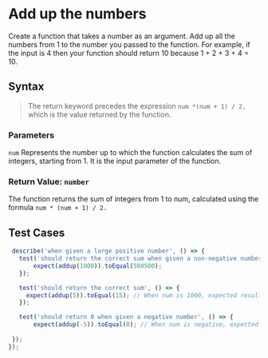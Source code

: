 # Add up the numbers
  Create a function that takes a number as an argument. Add up all the numbers from 1 to the number you passed to the function. For example, if the input is 4 then your function should return 10 because 1 + 2 + 3 + 4 = 10.

  ## Syntax

> The return keyword precedes the expression  `num *(num + 1) / 2,` which is the value returned by the function.

  ### Parameters

`num` Represents the number up to which the function calculates the sum of integers, starting from 1. It is the input parameter of the function.

 ### Return Value: `number`
 The function returns the sum of integers from 1 to num, calculated using the formula `num * (num + 1) / 2.`

 ## Test Cases

 ```js
  describe('when given a large positive number', () => {
    test('should return the correct sum when given a non-negative number', () => {
        expect(addup(1000)).toEqual(500500); 
    });

    test('should return the correct sum', () => {
      expect(addup(5)).toEqual(15); // When num is 1000, expected result is 500500
    });

    test('should return 0 when given a negative number', () => {
        expect(addup(-5)).toEqual(0); // When num is negative, expected result is 0
        
  });
});

